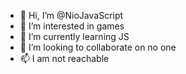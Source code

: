 - 👋 Hi, I’m @NioJavaScript
- 👀 I’m interested in games
- 🌱 I’m currently learning JS
- 💞️ I’m looking to collaborate on no one
- 📫 I am not reachable

<!---
NioJavaScript/NioJavaScript is a ✨ special ✨ repository because its `README.md` (this file) appears on your GitHub profile.
You can click the Preview link to take a look at your changes.
--->
